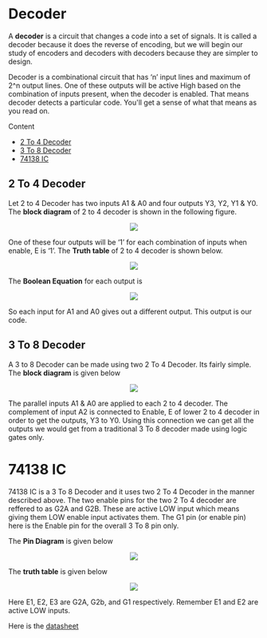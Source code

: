 # Decoder

A __decoder__ is a circuit that changes a code into a set of signals. It is called a decoder because it does the reverse of encoding, but we will begin our study of encoders and decoders with decoders because they are simpler to design. 

Decoder is a combinational circuit that has ‘n’ input lines and maximum of 2^n output lines. One of these outputs will be active High based on the combination of inputs present, when the decoder is enabled. That means decoder detects a particular code.
You'll get a sense of what that means as you read on.

Content
* [2 To 4 Decoder](#2-to-4-decoder)
* [3 To 8 Decoder](#3-to-8-decoder)
* [74138 IC](#74138-ic)

## 2 To 4 Decoder

Let 2 to 4 Decoder has two inputs A1 & A0 and four outputs Y3, Y2, Y1 & Y0. The __block diagram__ of 2 to 4 decoder is shown in the following figure.

<p align="center">
<img src="https://user-images.githubusercontent.com/58845531/79677411-9ccc2900-820e-11ea-8b95-45b0e9d7aa18.jpg"/>
</p> 

One of these four outputs will be ‘1’ for each combination of inputs when enable, E is ‘1’. The __Truth table__ of 2 to 4 decoder is shown below.

<p align="center">
<img src="https://user-images.githubusercontent.com/58845531/79677456-6511b100-820f-11ea-94aa-de12fa39fe0c.png"/>
</p> 

The __Boolean Equation__ for each output is

<p align="center">
<img src="https://user-images.githubusercontent.com/58845531/79677514-df423580-820f-11ea-90e2-bd3fcac37b7f.png"/>
</p> 

So each input for A1 and A0 gives out a different output. This output is our code.

## 3 To 8 Decoder

A 3 to 8 Decoder can be made using two 2 To 4 Decoder. Its fairly simple. The __block diagram__ is given below

<p align="center">
<img src="https://user-images.githubusercontent.com/58845531/79677644-44e2f180-8211-11ea-9c24-628719718a2a.png"/>
</p> 

The parallel inputs A1 & A0 are applied to each 2 to 4 decoder. The complement of input A2 is connected to Enable, E of lower 2 to 4 decoder in order to get the outputs, Y3 to Y0. Using this connection we can get all the outputs we would get from a traditional 3 To 8 decoder made using logic gates only. 

# 74138 IC

74138 IC is a 3 To 8 Decoder and it uses two 2 To 4 Decoder in the manner described above. The two enable pins for the two 2 To 4 decoder are reffered to as G2A and G2B. These are active LOW input which means giving them LOW enable input activates them. The G1 pin (or enable pin) here is the Enable pin for the overall 3 To 8 pin only. 

The __Pin Diagram__ is given below

<p align="center">
<img src="https://user-images.githubusercontent.com/58845531/79677783-6b555c80-8212-11ea-87ae-ad47b8069879.png"/>
</p> 

The __truth table__ is given below

<p align="center">
<img src="https://user-images.githubusercontent.com/58845531/79677891-5927ee00-8213-11ea-8174-a72e18ba57bb.png"/>
</p> 

Here E1, E2, E3 are G2A, G2b, and G1 respectively. Remember E1 and E2 are active LOW inputs.

Here is the [datasheet](https://www.ti.com/lit/ds/symlink/sn54ls138-sp.pdf)
